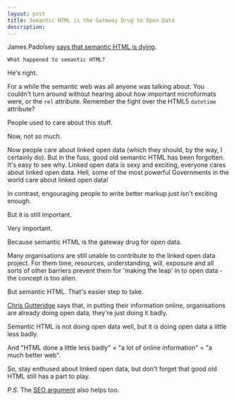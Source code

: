 ```yaml
---
layout: post
title: Semantic HTML is the Gateway Drug to Open Data
description: 
---
```


James Padolsey [says that semantic HTML is dying][1].

    What happened to semantic HTML?

He's right.

For a while the semantic web was all anyone was talking about. You couldn't turn around without hearing about how important microformats were, or the `rel` attribute. Remember the fight over the HTML5 `datetime` attribute?

People used to care about this stuff.

Now, not so much.

Now people care about linked open data (which they should, by the way, I certainly do). But in the fuss, good old semantic HTML has been forgotten. It's easy to see why. Linked open data is sexy and exciting, everyone cares about linked open data. Hell, some of the most powerful Governments in the world care about linked open data! 

In contrast, engouraging people to write better markup just isn't exciting enough.

But it is still important.

Very important.

Because semantic HTML is the gateway drug for open data.

Many organisations are still unable to contribute to the linked open data project. For them time, resources, understanding, will, exposure and all sorts of other barriers prevent them for 'making the leap' in to open data - the concept is too alien.

But semantic HTML. That's easier step to take.

[Chris Gutteridge][2] says that, in putting their information online, organisations are already doing open data, they're just doing it badly.

Semantic HTML is not doing open data well, but it *is* doing open data a little less badly.

And "HTML done a little less badly" &times; "a lot of online information" = "a much better web".

So, stay enthused about linked open data, but don't forget that good old HTML still has a part to play. 

*P.S.* The [SEO argument][3] also helps too.

[1]: http://james.padolsey.com/general/semantic-html-is-dying/
[2]: https://twitter.com/cgutteridge
[3]: /2013/01/14/argue-for-seo-not-open-data.html
